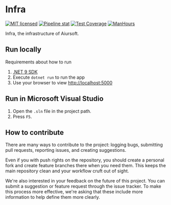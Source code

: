 # Infra

[![MIT licensed](https://img.shields.io/badge/license-MIT-blue.svg)](https://gitlab.aiursoft.com/aiursoft/infra/-/blob/master/LICENSE)
[![Pipeline stat](https://gitlab.aiursoft.com/aiursoft/infra/badges/master/pipeline.svg)](https://gitlab.aiursoft.com/aiursoft/infra/-/pipelines)
[![Test Coverage](https://gitlab.aiursoft.com/aiursoft/infra/badges/master/coverage.svg)](https://gitlab.aiursoft.com/aiursoft/infra/-/pipelines)
[![ManHours](https://manhours.aiursoft.com/r/gitlab.aiursoft.com/aiursoft/infra.svg)](https://gitlab.aiursoft.com/aiursoft/infra/-/commits/master?ref_type=heads)

<!-- [![NuGet version (Aiursoft.Identity)](https://img.shields.io/nuget/v/Aiursoft.Identity.svg)](https://www.nuget.org/packages/Aiursoft.Identity/) -->
<!-- [![Website](https://img.shields.io/website?url=https%3A%2F%2Fwww.aiursoft.com%2F%3Fshow%3Ddirect)](https://www.aiursoft.com) -->

Infra, the infrastructure of Aiursoft.

## Run locally

Requirements about how to run

1. [.NET 9 SDK](http://dot.net/)
2. Execute `dotnet run` to run the app
3. Use your browser to view [http://localhost:5000](http://localhost:5000)

## Run in Microsoft Visual Studio

1. Open the `.sln` file in the project path.
2. Press `F5`.

## How to contribute

There are many ways to contribute to the project: logging bugs, submitting pull requests, reporting issues, and creating suggestions.

Even if you with push rights on the repository, you should create a personal fork and create feature branches there when you need them. This keeps the main repository clean and your workflow cruft out of sight.

We're also interested in your feedback on the future of this project. You can submit a suggestion or feature request through the issue tracker. To make this process more effective, we're asking that these include more information to help define them more clearly.
